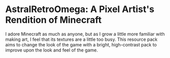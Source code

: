 # AstralRetroOmega: A Pixel Artist's Rendition of Minecraft

I adore Minecraft as much as anyone, but as I grow a little more familiar with making art, I feel that its textures are a little too busy. This resource pack aims to change the look of the game with a bright, high-contrast pack to improve upon the look and feel of the game.